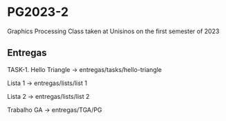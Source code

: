 # PG2023-2
Graphics Processing Class taken at Unisinos on the first semester of 2023

## Entregas
  TASK-1. Hello Triangle
    -> entregas/tasks/hello-triangle

  Lista 1
    -> entregas/lists/list 1
    
  Lista 2
    -> entregas/lists/list 2
    
  Trabalho GA
    -> entregas/TGA/PG
